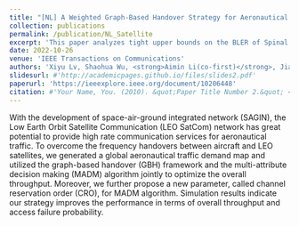 ```yaml
---
title: "[NL] A Weighted Graph-Based Handover Strategy for Aeronautical Traffic in LEO SatCom Networks"
collection: publications
permalink: /publication/NL_Satellite
excerpt: 'This paper analyzes tight upper bounds on the BLER of Spinal codes over fading channels in the FBL regime.'
date: 2022-10-26
venue: 'IEEE Transactions on Communications'
authors: 'Xiyu Lv, Shaohua Wu, <strong>Aimin Li(co-first)</strong>, Jian Jiao, Ning Zhang, and Qinyu Zhang, in IEEE Networking Letters, 2022.'
slidesurl: #'http://academicpages.github.io/files/slides2.pdf'
paperurl: 'https://ieeexplore.ieee.org/document/10206448'
citation: #'Your Name, You. (2010). &quot;Paper Title Number 2.&quot; <i>Journal 1</i>. 1(2).'
---
```


With the development of space-air-ground integrated network (SAGIN), the Low Earth Orbit Satellite Communication (LEO SatCom) network has great potential to provide high rate communication services for aeronautical traffic. To overcome the frequency handovers between aircraft and LEO satellites, we generated a global aeronautical traffic demand map and utilized the graph-based handover (GBH) framework and the multi-attribute decision making (MADM) algorithm jointly to optimize the overall throughput. Moreover, we further propose a new parameter, called channel reservation order (CRO), for MADM algorithm. Simulation results indicate our strategy improves the performance in terms of overall throughput and access failure probability.

